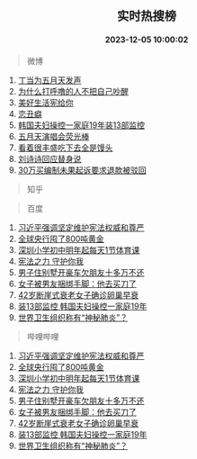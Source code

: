 <div align="center"><h2>实时热搜榜</h2><h4>2023-12-05 10:00:02</h4></div>

> 微博  

1. [丁当为五月天发声](https://s.weibo.com/weibo?q=%23%E4%B8%81%E5%BD%93%E4%B8%BA%E4%BA%94%E6%9C%88%E5%A4%A9%E5%8F%91%E5%A3%B0%23&t=31&band_rank=1&Refer=top)<br />
2. [为什么打呼噜的人不把自己吵醒](https://s.weibo.com/weibo?q=%E4%B8%BA%E4%BB%80%E4%B9%88%E6%89%93%E5%91%BC%E5%99%9C%E7%9A%84%E4%BA%BA%E4%B8%8D%E6%8A%8A%E8%87%AA%E5%B7%B1%E5%90%B5%E9%86%92&t=31&band_rank=2&Refer=top)<br />
3. [美好生活宪给你](https://s.weibo.com/weibo?q=%23%E7%BE%8E%E5%A5%BD%E7%94%9F%E6%B4%BB%E5%AE%AA%E7%BB%99%E4%BD%A0%23&t=31&band_rank=3&Refer=top)<br />
4. [恋丑癖](https://s.weibo.com/weibo?q=%E6%81%8B%E4%B8%91%E7%99%96&t=31&band_rank=4&Refer=top)<br />
5. [韩国夫妇操控一家庭19年装13部监控](https://s.weibo.com/weibo?q=%23%E9%9F%A9%E5%9B%BD%E5%A4%AB%E5%A6%87%E6%93%8D%E6%8E%A7%E4%B8%80%E5%AE%B6%E5%BA%AD19%E5%B9%B4%E8%A3%8513%E9%83%A8%E7%9B%91%E6%8E%A7%23&t=31&band_rank=5&Refer=top)<br />
6. [五月天演唱会荧光棒](https://s.weibo.com/weibo?q=%E4%BA%94%E6%9C%88%E5%A4%A9%E6%BC%94%E5%94%B1%E4%BC%9A%E8%8D%A7%E5%85%89%E6%A3%92&t=31&band_rank=6&Refer=top)<br />
7. [看着很丰盛吃下去全是馒头](https://s.weibo.com/weibo?q=%E7%9C%8B%E7%9D%80%E5%BE%88%E4%B8%B0%E7%9B%9B%E5%90%83%E4%B8%8B%E5%8E%BB%E5%85%A8%E6%98%AF%E9%A6%92%E5%A4%B4&t=31&band_rank=7&Refer=top)<br />
8. [刘诗诗回应替身说](https://s.weibo.com/weibo?q=%E5%88%98%E8%AF%97%E8%AF%97%E5%9B%9E%E5%BA%94%E6%9B%BF%E8%BA%AB%E8%AF%B4&t=31&band_rank=8&Refer=top)<br />
9. [30万买编制未果起诉要求退款被驳回](https://s.weibo.com/weibo?q=%2330%E4%B8%87%E4%B9%B0%E7%BC%96%E5%88%B6%E6%9C%AA%E6%9E%9C%E8%B5%B7%E8%AF%89%E8%A6%81%E6%B1%82%E9%80%80%E6%AC%BE%E8%A2%AB%E9%A9%B3%E5%9B%9E%23&t=31&band_rank=9&Refer=top)<br />

> 知乎  


> 百度  

1. [习近平强调坚定维护宪法权威和尊严](https://www.baidu.com/s?wd=%E4%B9%A0%E8%BF%91%E5%B9%B3%E5%BC%BA%E8%B0%83%E5%9D%9A%E5%AE%9A%E7%BB%B4%E6%8A%A4%E5%AE%AA%E6%B3%95%E6%9D%83%E5%A8%81%E5%92%8C%E5%B0%8A%E4%B8%A5&sa=fyb_news&rsv_dl=fyb_news)<br />
2. [全球央行囤了800吨黄金](https://www.baidu.com/s?wd=%E5%85%A8%E7%90%83%E5%A4%AE%E8%A1%8C%E5%9B%A4%E4%BA%86800%E5%90%A8%E9%BB%84%E9%87%91&sa=fyb_news&rsv_dl=fyb_news)<br />
3. [深圳小学初中明年起每天1节体育课](https://www.baidu.com/s?wd=%E6%B7%B1%E5%9C%B3%E5%B0%8F%E5%AD%A6%E5%88%9D%E4%B8%AD%E6%98%8E%E5%B9%B4%E8%B5%B7%E6%AF%8F%E5%A4%A91%E8%8A%82%E4%BD%93%E8%82%B2%E8%AF%BE&sa=fyb_news&rsv_dl=fyb_news)<br />
4. [宪法之力 守护你我](https://www.baidu.com/s?wd=%E5%AE%AA%E6%B3%95%E4%B9%8B%E5%8A%9B+%E5%AE%88%E6%8A%A4%E4%BD%A0%E6%88%91&sa=fyb_news&rsv_dl=fyb_news)<br />
5. [男子住别墅开豪车欠朋友十多万不还](https://www.baidu.com/s?wd=%E7%94%B7%E5%AD%90%E4%BD%8F%E5%88%AB%E5%A2%85%E5%BC%80%E8%B1%AA%E8%BD%A6%E6%AC%A0%E6%9C%8B%E5%8F%8B%E5%8D%81%E5%A4%9A%E4%B8%87%E4%B8%8D%E8%BF%98&sa=fyb_news&rsv_dl=fyb_news)<br />
6. [女子被男友捆绑手脚：他去买刀了](https://www.baidu.com/s?wd=%E5%A5%B3%E5%AD%90%E8%A2%AB%E7%94%B7%E5%8F%8B%E6%8D%86%E7%BB%91%E6%89%8B%E8%84%9A%EF%BC%9A%E4%BB%96%E5%8E%BB%E4%B9%B0%E5%88%80%E4%BA%86&sa=fyb_news&rsv_dl=fyb_news)<br />
7. [42岁断崖式衰老女子确诊卵巢早衰](https://www.baidu.com/s?wd=42%E5%B2%81%E6%96%AD%E5%B4%96%E5%BC%8F%E8%A1%B0%E8%80%81%E5%A5%B3%E5%AD%90%E7%A1%AE%E8%AF%8A%E5%8D%B5%E5%B7%A2%E6%97%A9%E8%A1%B0&sa=fyb_news&rsv_dl=fyb_news)<br />
8. [装13部监控 韩国夫妇操控一家庭19年](https://www.baidu.com/s?wd=%E8%A3%8513%E9%83%A8%E7%9B%91%E6%8E%A7+%E9%9F%A9%E5%9B%BD%E5%A4%AB%E5%A6%87%E6%93%8D%E6%8E%A7%E4%B8%80%E5%AE%B6%E5%BA%AD19%E5%B9%B4&sa=fyb_news&rsv_dl=fyb_news)<br />
9. [世界卫生组织称有“神秘肺炎”？](https://www.baidu.com/s?wd=%E4%B8%96%E7%95%8C%E5%8D%AB%E7%94%9F%E7%BB%84%E7%BB%87%E7%A7%B0%E6%9C%89%E2%80%9C%E7%A5%9E%E7%A7%98%E8%82%BA%E7%82%8E%E2%80%9D%EF%BC%9F&sa=fyb_news&rsv_dl=fyb_news)<br />

> 哔哩哔哩  

1. [习近平强调坚定维护宪法权威和尊严](https://www.baidu.com/s?wd=%E4%B9%A0%E8%BF%91%E5%B9%B3%E5%BC%BA%E8%B0%83%E5%9D%9A%E5%AE%9A%E7%BB%B4%E6%8A%A4%E5%AE%AA%E6%B3%95%E6%9D%83%E5%A8%81%E5%92%8C%E5%B0%8A%E4%B8%A5&sa=fyb_news&rsv_dl=fyb_news)<br />
2. [全球央行囤了800吨黄金](https://www.baidu.com/s?wd=%E5%85%A8%E7%90%83%E5%A4%AE%E8%A1%8C%E5%9B%A4%E4%BA%86800%E5%90%A8%E9%BB%84%E9%87%91&sa=fyb_news&rsv_dl=fyb_news)<br />
3. [深圳小学初中明年起每天1节体育课](https://www.baidu.com/s?wd=%E6%B7%B1%E5%9C%B3%E5%B0%8F%E5%AD%A6%E5%88%9D%E4%B8%AD%E6%98%8E%E5%B9%B4%E8%B5%B7%E6%AF%8F%E5%A4%A91%E8%8A%82%E4%BD%93%E8%82%B2%E8%AF%BE&sa=fyb_news&rsv_dl=fyb_news)<br />
4. [宪法之力 守护你我](https://www.baidu.com/s?wd=%E5%AE%AA%E6%B3%95%E4%B9%8B%E5%8A%9B+%E5%AE%88%E6%8A%A4%E4%BD%A0%E6%88%91&sa=fyb_news&rsv_dl=fyb_news)<br />
5. [男子住别墅开豪车欠朋友十多万不还](https://www.baidu.com/s?wd=%E7%94%B7%E5%AD%90%E4%BD%8F%E5%88%AB%E5%A2%85%E5%BC%80%E8%B1%AA%E8%BD%A6%E6%AC%A0%E6%9C%8B%E5%8F%8B%E5%8D%81%E5%A4%9A%E4%B8%87%E4%B8%8D%E8%BF%98&sa=fyb_news&rsv_dl=fyb_news)<br />
6. [女子被男友捆绑手脚：他去买刀了](https://www.baidu.com/s?wd=%E5%A5%B3%E5%AD%90%E8%A2%AB%E7%94%B7%E5%8F%8B%E6%8D%86%E7%BB%91%E6%89%8B%E8%84%9A%EF%BC%9A%E4%BB%96%E5%8E%BB%E4%B9%B0%E5%88%80%E4%BA%86&sa=fyb_news&rsv_dl=fyb_news)<br />
7. [42岁断崖式衰老女子确诊卵巢早衰](https://www.baidu.com/s?wd=42%E5%B2%81%E6%96%AD%E5%B4%96%E5%BC%8F%E8%A1%B0%E8%80%81%E5%A5%B3%E5%AD%90%E7%A1%AE%E8%AF%8A%E5%8D%B5%E5%B7%A2%E6%97%A9%E8%A1%B0&sa=fyb_news&rsv_dl=fyb_news)<br />
8. [装13部监控 韩国夫妇操控一家庭19年](https://www.baidu.com/s?wd=%E8%A3%8513%E9%83%A8%E7%9B%91%E6%8E%A7+%E9%9F%A9%E5%9B%BD%E5%A4%AB%E5%A6%87%E6%93%8D%E6%8E%A7%E4%B8%80%E5%AE%B6%E5%BA%AD19%E5%B9%B4&sa=fyb_news&rsv_dl=fyb_news)<br />
9. [世界卫生组织称有“神秘肺炎”？](https://www.baidu.com/s?wd=%E4%B8%96%E7%95%8C%E5%8D%AB%E7%94%9F%E7%BB%84%E7%BB%87%E7%A7%B0%E6%9C%89%E2%80%9C%E7%A5%9E%E7%A7%98%E8%82%BA%E7%82%8E%E2%80%9D%EF%BC%9F&sa=fyb_news&rsv_dl=fyb_news)<br />
